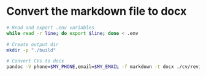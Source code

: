 # Convert the markdown file to docx
```bash
# Read and export .env variables
while read -r line; do export $line; done < .env

# Create output dir
mkdir -p "./build"

# Convert CVs to docx
pandoc -V phone=$MY_PHONE,email=$MY_EMAIL -f markdown -t docx ./cv/revised_cv.md -o ./build
```
